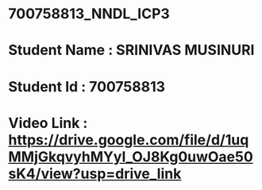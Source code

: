 # 700758813_NNDL_ICP3
# Student Name : SRINIVAS MUSINURI
# Student Id : 700758813
# Video Link :  https://drive.google.com/file/d/1uqMMjGkqvyhMYyI_OJ8Kg0uwOae50sK4/view?usp=drive_link
